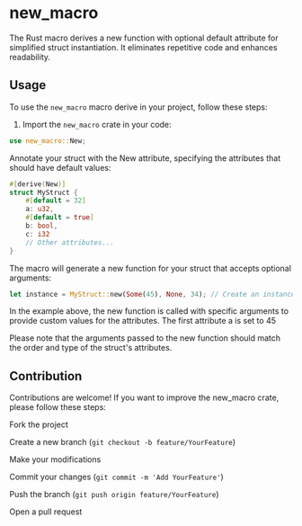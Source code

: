 # new_macro
The Rust macro derives a new function with optional default attribute for simplified struct instantiation. It eliminates repetitive code and enhances readability.

## Usage

To use the `new_macro` macro derive in your project, follow these steps:

1. Import the `new_macro` crate in your code:

```rust
use new_macro::New;
```
Annotate your struct with the New attribute, specifying the attributes that should have default values:
```rust
#[derive(New)]
struct MyStruct {
    #[default = 32]
    a: u32,
    #[default = true]
    b: bool,
    c: i32
    // Other attributes...
}
```
The macro will generate a new function for your struct that accepts optional arguments:
```rust
let instance = MyStruct::new(Some(45), None, 34); // Create an instance with custom values
```
In the example above, the new function is called with specific arguments to provide custom values for the attributes. The first attribute a is set to 45

Please note that the arguments passed to the new function should match the order and type of the struct's attributes.

## Contribution
Contributions are welcome! If you want to improve the new_macro crate, please follow these steps:

Fork the project

Create a new branch (`git checkout -b feature/YourFeature`)

Make your modifications

Commit your changes (`git commit -m 'Add YourFeature'`)

Push the branch (`git push origin feature/YourFeature`)

Open a pull request
